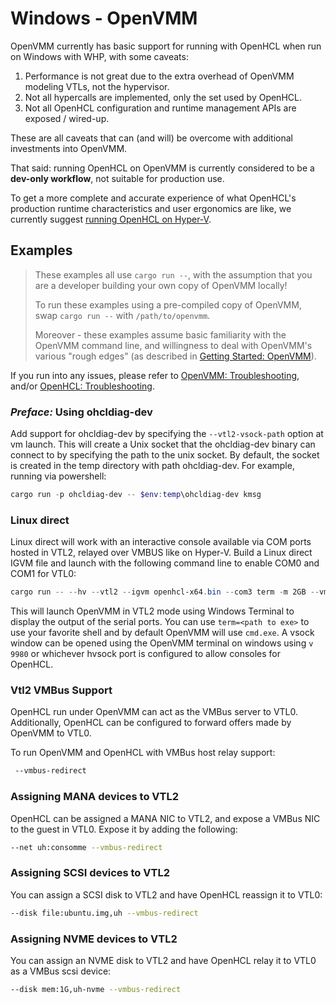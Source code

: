 # Windows - OpenVMM

OpenVMM currently has basic support for running with OpenHCL when run on Windows
with WHP, with some caveats:

1. Performance is not great due to the extra overhead of OpenVMM modeling VTLs,
   not the hypervisor.
2. Not all hypercalls are implemented, only the set used by OpenHCL.
3. Not all OpenHCL configuration and runtime management APIs are exposed / wired-up.

These are all caveats that can (and will) be overcome with additional
investments into OpenVMM.

That said: running OpenHCL on OpenVMM is currently considered to be a **dev-only
workflow**, not suitable for production use.

To get a more complete and accurate experience of what OpenHCL's production
runtime characteristics and user ergonomics are like, we currently suggest
[running OpenHCL on Hyper-V](./hyperv.md).

## Examples

> These examples all use `cargo run --`, with the assumption that you are a
> developer building your own copy of OpenVMM locally!
>
> To run these examples using a pre-compiled copy of OpenVMM, swap `cargo run
> --` with `/path/to/openvmm`.
>
> Moreover - these examples assume basic familiarity with the OpenVMM command
> line, and willingness to deal with OpenVMM's various "rough edges" (as
> described in [Getting Started: OpenVMM](../../openvmm.md#disclaimer)).

If you run into any issues, please refer to
[OpenVMM: Troubleshooting](../../openvmm/troubleshooting.md), and/or
[OpenHCL: Troubleshooting](../troubleshooting.md).

### _Preface:_ Using ohcldiag-dev

Add support for ohcldiag-dev by specifying the `--vtl2-vsock-path` option at vm
launch. This will create a Unix socket that the ohcldiag-dev binary can connect to by
specifying the path to the unix socket. By default, the socket is created in the
temp directory with path ohcldiag-dev. For example, running via powershell:

```powershell
cargo run -p ohcldiag-dev -- $env:temp\ohcldiag-dev kmsg
```

### Linux direct

Linux direct will work with an interactive console available via COM ports
hosted in VTL2, relayed over VMBUS like on Hyper-V. Build a Linux direct IGVM
file and launch with the following command line to enable COM0 and COM1 for
VTL0:

```powershell
cargo run -- --hv --vtl2 --igvm openhcl-x64.bin --com3 term -m 2GB --vmbus-com1-serial term --vmbus-com2-serial term --vtl2-vsock-path $env:temp\ohcldiag-dev
```

This will launch OpenVMM in VTL2 mode using Windows Terminal to display the
output of the serial ports. You can use `term=<path to exe>` to use your
favorite shell and by default OpenVMM will use `cmd.exe`. A vsock window can be
opened using the OpenVMM terminal on windows using `v 9980` or whichever hvsock
port is configured to allow consoles for OpenHCL.

### Vtl2 VMBus Support

OpenHCL run under OpenVMM can act as the VMBus server to VTL0. Additionally,
OpenHCL can be configured to forward offers made by OpenVMM to VTL0.

To run OpenVMM and OpenHCL with VMBus host relay support:

```bash
 --vmbus-redirect
```

### Assigning MANA devices to VTL2

OpenHCL can be assigned a MANA NIC to VTL2, and expose a VMBus NIC to the
guest in VTL0. Expose it by adding the following:

```bash
--net uh:consomme --vmbus-redirect
```

### Assigning SCSI devices to VTL2

You can assign a SCSI disk to VTL2 and have OpenHCL reassign it to VTL0:

```bash
--disk file:ubuntu.img,uh --vmbus-redirect
```

### Assigning NVME devices to VTL2

You can assign an NVME disk to VTL2 and have OpenHCL relay it to VTL0 as a
VMBus scsi device:

```bash
--disk mem:1G,uh-nvme --vmbus-redirect
```
